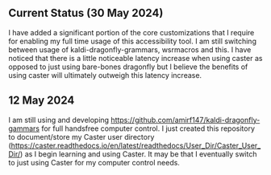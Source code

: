 ## Current Status (30 May 2024) 
I have added a significant portion of the core customizations that I require for enabling my full time usage of this accessibility tool. I am still switching between usage of kaldi-dragonfly-grammars, wsrmacros and this. I have noticed that there is a little noticeable latency increase when using caster as opposed to just using bare-bones dragonfly but I believe the benefits of using caster will ultimately outweigh this latency increase.

## 12 May 2024
I am still using and developing https://github.com/amirf147/kaldi-dragonfly-gammars for full handsfree computer control. I just created this repository to document/store my Caster user directory (https://caster.readthedocs.io/en/latest/readthedocs/User_Dir/Caster_User_Dir/) as I begin learning and using Caster. It may be that I eventually switch to just using Caster for my computer control needs.
